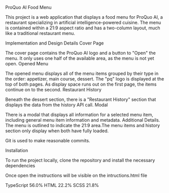 ProQuo AI Food Menu

This project is a web application that displays a food menu for ProQuo AI, a restaurant specializing in artificial intelligence-powered cuisine. The menu is contained within a 21:9 aspect ratio and has a two-column layout, much like a traditional restaurant menu.

Implementation and Design Details
Cover Page

The cover page contains the ProQuo AI logo and a button to "Open" the menu. It only uses one half of the available area, as the menu is not yet open.
Opened Menu

The opened menu displays all of the menu items grouped by their type in the order: appetizer, main course, dessert. The "pq" logo is displayed at the top of both pages. As display space runs out on the first page, the items continue on to the second.
Restaurant History

Beneath the dessert section, there is a "Restaurant History" section that displays the data from the history API call.
Modal

There is a modal that displays all information for a selected menu item, including general menu item information and metadata.
Additional Details. The menu is outlined to indicate the 21:9 area.The menu items and history section only display when both have fully loaded.

Git is used to make reasonable commits.

Installation

To run the project locally, clone the repository and install the necessary dependencies

Once open the instructions will be visible on the intructions.html file

TypeScript 56.0%
HTML 22.2%
SCSS 21.8%
